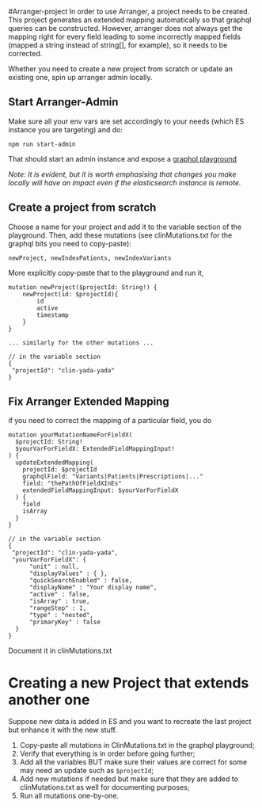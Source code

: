 #Arranger-project
In order to use Arranger, a project needs to be created. This project generates an extended mapping automatically
so that graphql queries can be constructed. However, arranger does not always get the mapping right for every field leading to some
incorrectly mapped fields (mapped a string instead of string[], for example), so it needs to be corrected.

Whether you need to create a new project from scratch or update an existing one, spin up arranger admin locally.

## Start Arranger-Admin
Make sure all your env vars are set accordingly to your needs (which ES instance you are targeting) and do:

`npm run start-admin`

That should start an admin instance and expose a [graphql playground](http://localhost:5050/admin/graphql) 

<i>Note: It is evident, but it is worth emphasising that changes you make locally will have an impact even if the elasticsearch instance is remote.</i>

## Create a project from scratch
Choose a name for your project and add it to the variable section of the playground.
Then, add these mutations (see clinMutations.txt for the graphql bits you need to copy-paste):

`
newProject, newIndexPatients, newIndexVariants
`

More explicitly copy-paste that to the playground and run it, 

```
mutation newProject($projectId: String!) {
    newProject(id: $projectId){
        id
        active
        timestamp
    }
}

... similarly for the other mutations ...

// in the variable section
{
 "projectId": "clin-yada-yada"
}
```

## Fix Arranger Extended Mapping
if you need to correct the mapping of a particular field, you do
```
mutation yourMutationNameForFieldX(
  $projectId: String!
  $yourVarForFieldX: ExtendedFieldMappingInput!
) {
  updateExtendedMapping(
    projectId: $projectId
    graphqlField: "Variants|Patients|Prescriptions|..."
    field: "thePathOfFieldXInEs"
    extendedFieldMappingInput: $yourVarForFieldX
  ) {
    field
    isArray
  }
}

// in the variable section
{
 "projectId": "clin-yada-yada",
 "yourVarForFieldX": {
      "unit" : null,
      "displayValues" : { },
      "quickSearchEnabled" : false,
      "displayName" : "Your display name",
      "active" : false,
      "isArray" : true,
      "rangeStep" : 1,
      "type" : "nested",
      "primaryKey" : false
  }
}
```
Document it in clinMutations.txt
# Creating a new Project that extends another one
Suppose new data is added in ES and you want to recreate the last project but enhance it with the new stuff.
1. Copy-paste all mutations in ClinMutations.txt in the graphql playground;
2. Verify that everything is in order before going further;
3. Add all the variables BUT make sure their values are correct for some may need an update such as `$projectId`;
4. Add new mutations if needed but make sure that they are added to clinMutations.txt as well for documenting purposes;
5. Run all mutations one-by-one.